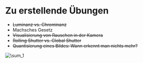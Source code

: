 # Zu erstellende Übungen 
- ~~Luminanz vs. Chrominanz~~
- Machsches Gesetz
- ~~Visualisierung von Rauschen in der Kamera~~
- ~~Rolling Shutter vs. Global Shutter~~
- ~~Quantisierung eines Bildes: Wann erkennt man nichts mehr?~~

<img src="https://latex.codecogs.com/svg.image?\sum_1" title="\sum_1" />
